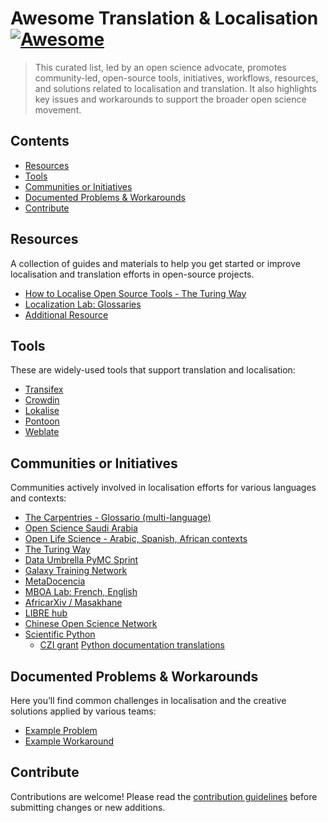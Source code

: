 
# Awesome Translation & Localisation [![Awesome](https://awesome.re/badge.svg)](https://awesome.re)

> This curated list, led by an open science advocate, promotes community-led, open-source tools, initiatives, workflows, resources, and solutions related to localisation and translation. It also highlights key issues and workarounds to support the broader open science movement.

## Contents

- [Resources](#resources)
- [Tools](#tools)
- [Communities or Initiatives](#communities-or-initiatives)
- [Documented Problems & Workarounds](#documented-problems--workarounds)
- [Contribute](#contribute)

## Resources

A collection of guides and materials to help you get started or improve localisation and translation efforts in open-source projects.

- [How to Localise Open Source Tools - The Turing Way](https://the-turing-way.netlify.app/community-handbook/translation)
- [Localization Lab: Glossaries](https://www.localizationlab.org/glossaries)
- [Additional Resource](http://example.com)

## Tools

These are widely-used tools that support translation and localisation:

- [Transifex](https://www.transifex.com/)
- [Crowdin](https://crowdin.com/)
- [Lokalise](https://lokalise.com/)
- [Pontoon](https://pontoon.mozilla.org/)
- [Weblate](https://weblate.org/)

## Communities or Initiatives

Communities actively involved in localisation efforts for various languages and contexts:

- [The Carpentries - Glossario (multi-language)](https://carpentries.org/)
- [Open Science Saudi Arabia](https://osc-ksa.com/)
- [Open Life Science - Arabic, Spanish, African contexts](https://openlifesci.org/)
- [The Turing Way](https://the-turing-way.netlify.app/index.html)
- [Data Umbrella PyMC Sprint](https://pymc-data-umbrella.xyz)
- [Galaxy Training Network](https://training.galaxyproject.org/)
- [MetaDocencia](https://www.metadocencia.org/)
- [MBOA Lab: French, English](https://mboalab.net)
- [AfricarXiv / Masakhane](https://www.masakhane.io/ongoing-projects/masakhane-mt-decolonise-science)
- [LIBRE hub](https://librehub.github.io/)
- [Chinese Open Science Network](https://github.com/OpenSci-CN)
- [Scientific Python](https://scientific-python-translations.github.io/translate/)
    - [CZI grant](https://blog.scientific-python.org/scientific-python/2022-czi-grant/)
[Python documentation translations](https://devguide.python.org/documentation/translating/)

## Documented Problems & Workarounds

Here you’ll find common challenges in localisation and the creative solutions applied by various teams:

- [Example Problem](http://example.com)
- [Example Workaround](http://example.com)

## Contribute

Contributions are welcome! Please read the [contribution guidelines](contributing.md) before submitting changes or new additions.


